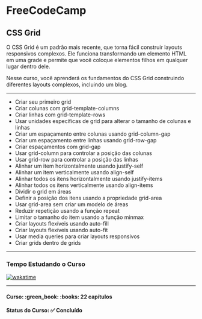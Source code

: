 <h1>FreeCodeCamp</h1>
<h2>CSS Grid</h2>

<p>O CSS Grid é um padrão mais recente, que torna fácil construir layouts responsivos complexos. Ele funciona transformando um elemento HTML em uma grade e permite que você coloque elementos filhos em qualquer lugar dentro dele.</p>

<p>Nesse curso, você aprenderá os fundamentos do CSS Grid construindo diferentes layouts complexos, incluindo um blog.</p>

<hr>

<ul>
  <li>Criar seu primeiro grid</li>
  <li>Criar colunas com grid-template-columns</li>
  <li>Criar linhas com grid-template-rows</li>
  <li>Usar unidades específicas de grid para alterar o tamanho de colunas e linhas</li>
  <li>Criar um espaçamento entre colunas usando grid-column-gap</li>
  <li>Criar um espaçamento entre linhas usando grid-row-gap</li>
  <li>Criar espaçamentos com grid-gap</li>
  <li>Usar grid-column para controlar a posição das colunas</li>
  <li>Usar grid-row para controlar a posição das linhas</li>
  <li>Alinhar um item horizontalmente usando justify-self</li>
  <li>Alinhar um item verticalmente usando align-self</li>
  <li>Alinhar todos os itens horizontalmente usando justify-items</li>
  <li>Alinhar todos os itens verticalmente usando align-items</li>
  <li>Dividir o grid em áreas</li>
  <li>Definir a posição dos itens usando a propriedade grid-area</li>
  <li>Usar grid-area sem criar um modelo de áreas</li>
  <li>Reduzir repetição usando a função repeat</li>
  <li>Limitar o tamanho do item usando a função minmax</li>
  <li>Criar layouts flexíveis usando auto-fill</li>
  <li>Criar layouts flexíveis usando auto-fit</li>
  <li>Usar media queries para criar layouts responsivos</li>
  <li>Criar grids dentro de grids</li>
</ul>

<hr>

<h3>Tempo Estudando o Curso</h3>

<p>
  <a href="https://wakatime.com/badge/github/EdiJunior88/FreeCodeCamp_CSS_Grid">
    <img src="https://wakatime.com/badge/github/EdiJunior88/FreeCodeCamp_CSS_Grid.svg" alt="wakatime">
  </a>
</p>

<hr>

<h4><b>Curso:</b> :green_book: :books: 22 capítulos</h4>
<h4><b>Status do Curso:</b> ✅ Concluído</h4>
